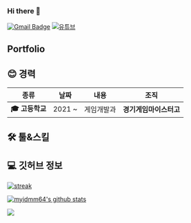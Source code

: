 ### Hi there 👋
[![Gmail Badge](https://img.shields.io/badge/-Gmail-d14836?style=flat-square&logo=Gmail&logoColor=white&link=mailto:myidmm64@gmail.com)](mailto:moonkanghyuck@gmail.com)
[![유튜브](https://img.shields.io/badge/Youtube-red?logo=youtube)](https://www.youtube.com/channel/UC0dSxCHe0CqJMFGxkWDF_Sg)

## Portfolio

<h2 align="left">😊 경력</h2>

| **종류** | **날짜** | **내용** | **조직** |
|:--------:|:--------:|:--------:|:--------:|
| **:mortar_board: 고등학교** | 2021 ~ | 게임개발과 | **경기게임마이스터고** |

<h2 align="left">🛠️ 툴&스킬</h2>

<h2 align="left">💻 깃허브 정보</h2>

[![streak](https://github-readme-streak-stats.herokuapp.com/?user=myidmm64&theme=calm)](https://github.com/myidmm64)

[![myidmm64's github stats](https://github-readme-stats.vercel.app/api?username=myidmm64&show_icons=true&theme=dracula)](https://github.com/myidmm64)

<a href="https://opgc.me/#/users/myidmm64" target="_blank"><img src="https://api.opgc.me/githubs/users/myidmm64/tag/?theme=basic" /></a>

<!--
**myidmm64/myidmm64** is a ✨ _special_ ✨ repository because its `README.md` (this file) appears on your GitHub profile.
-->

